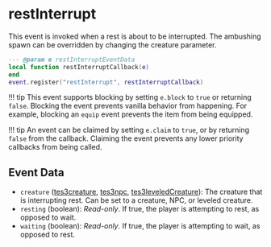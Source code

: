# restInterrupt

This event is invoked when a rest is about to be interrupted. The ambushing spawn can be overridden by changing the creature parameter.

```lua
--- @param e restInterruptEventData
local function restInterruptCallback(e)
end
event.register("restInterrupt", restInterruptCallback)
```

!!! tip
	This event supports blocking by setting `e.block` to `true` or returning `false`. Blocking the event prevents vanilla behavior from happening. For example, blocking an `equip` event prevents the item from being equipped.

!!! tip
	An event can be claimed by setting `e.claim` to `true`, or by returning `false` from the callback. Claiming the event prevents any lower priority callbacks from being called.

## Event Data

* `creature` ([tes3creature](../../types/tes3creature), [tes3npc](../../types/tes3npc), [tes3leveledCreature](../../types/tes3leveledCreature)): The creature that is interrupting rest. Can be set to a creature, NPC, or leveled creature.
* `resting` (boolean): *Read-only*. If true, the player is attempting to rest, as opposed to wait.
* `waiting` (boolean): *Read-only*. If true, the player is attempting to wait, as opposed to rest.


